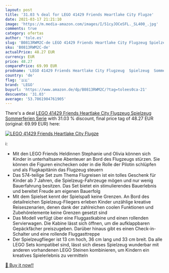 ```yaml
---
layout: post
title: '31.03 % deal for LEGO 41429 Friends Heartlake City Flugze'
date: 2021-03-17 21:21:10
image: 'https://m.media-amazon.com/images/I/51cyJOCeSFL._SL400_.jpg'
comments: true
category: ofertas
author: 'tole.es'
slug: 'B0813RWM2C-de LEGO 41429 Friends Heartlake City Flugzeug Spielzeug...'
sku: 'B0813RWM2C-de'
actualPrice: 48.27 EUR
currency: EUR
price: 48.27
comparePrice: 69.99 EUR
prodname: 'LEGO 41429 Friends Heartlake City Flugzeug  Spielzeug  Sommerferien Serie'
country: 'de'
flag: '🇩🇪'
brand: 'LEGO'
buyurl: 'https://www.amazon.de/dp/B0813RWM2C/?tag=tolees0ca-21'
descuento: '31.03'
average: '53.7061904761905'
---
```


There's a deal [LEGO 41429 Friends Heartlake City Flugzeug  Spielzeug  Sommerferien Serie](https://www.amazon.de/dp/B0813RWM2C/?tag=tolees0ca-21)  with  31.03 % discount, final price tag of  48.27 EUR (original: 69.99 EUR) here:

[![LEGO 41429 Friends Heartlake City Flugze](https://m.media-amazon.com/images/I/51cyJOCeSFL._SL400_.jpg)](https://www.amazon.de/dp/B0813RWM2C/?tag=tolees0ca-21)

ℹ️:

- Mit den LEGO Friends Heldinnen Stephanie und Olivia können sich Kinder in unterhaltsame Abenteuer an Bord des Flugzeugs stürzen. Sie können die Figuren einchecken oder in die Rolle der Pilotin schlüpfen und als Flugkapitänin das Flugzeug steuern
- Das 574-teilige Set zum Thema Flugreisen ist ein tolles Geschenk für Kinder ab 7 Jahren, die Spielzeug-Fahrzeuge mögen und nur wenig Bauerfahrung besitzen. Das Set bietet ein stimulierendes Bauerlebnis und bereitet Freude am eigenen Bauerfolg
- Mit dem Spielset kennt der Spielspaß keine Grenzen. An Bord des detailreichen Spielzeug-Fliegers erleben Kinder unzählige kreative Reiseszenarien, denen dank der zahlreichen coolen Funktionen und Zubehörelemente keine Grenzen gesetzt sind
- Das Modell verfügt über eine Fluggastkabine und einen rollenden Servierwagen. Die Kabine lässt sich öffnen, um die aufklappbaren Gepäckfächer preiszugeben. Darüber hinaus gibt es einen Check-in-Schalter und eine rollende Fluggasttreppe
- Der Spielzeugflieger ist 13 cm hoch, 36 cm lang und 33 cm breit. Da alle LEGO Sets kompatibel sind, lässt sich dieses Spielzeug wunderbar mit anderen vorhandenen LEGO Steinen kombinieren, um Kindern ein kreatives Spielerlebnis zu vermitteln

[🛒 Buy it now!!](https://www.amazon.de/dp/B0813RWM2C/?tag=tolees0ca-21)
